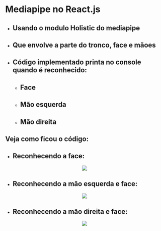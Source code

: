 # Mediapipe no React.js

- ## Usando o modulo Holistic do mediapipe

- ## Que envolve a parte do tronco, face e mãoes

- ## Código implementado printa no console quando é reconhecido:

    - ## Face
    - ## Mão esquerda
    - ## Mão direita

## Veja como ficou o código:

- ## Reconhecendo a face: 
<div align='center'>

<img src="https://github.com/brunossaless/Mediapipe_Studies/blob/main/MediapipeReactJS/.images/face.png" />

</div>

- ## Reconhecendo a mão esquerda e face: 

<div align='center'>

<img src="https://github.com/brunossaless/Mediapipe_Studies/blob/main/MediapipeReactJS/.images/MaoEsquerda_Face.png" />

</div>

- ## Reconhecendo a mão direita e face: 

<div align='center'>

<img src="https://github.com/brunossaless/Mediapipe_Studies/blob/main/MediapipeReactJS/.images/MaoDireita_Face.png" />

</div>
